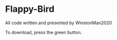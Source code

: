 # Flappy-Bird

All code written and presented by WinstonMan2020

To download, press the green button.
